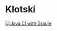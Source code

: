 # Klotski

[![Java CI with Gradle](https://github.com/roto65/Klotski/actions/workflows/gradle.yml/badge.svg)](https://github.com/roto65/Klotski/actions/workflows/gradle.yml)